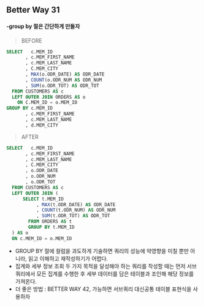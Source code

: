 ## Better Way 31

#### -group by 절은 간단하게 만들자

####      



> BEFORE
```SQL
SELECT   c.MEM_ID
       , c.MEM_FIRST_NAME
       , c.MEM_LAST_NAME
       , C.MEM_CITY
       , MAX(o.ODR_DATE) AS ODR_DATE
       , COUNT(o.ODR_NUM AS ODR_NUM
       , SUM(o.ODR_TOT) AS ODR_TOT
  FROM CUSTOMERS AS c
  LEFT OUTER JOIN ORDERS AS o
    ON C.MEM_ID = o.MEM_ID
GROUP BY c.MEM_ID
       , c.MEM_FIRST_NAME
       , c.MEM_LAST_NAME
       , d.MEM_CITY
```



> AFTER
```SQL 
SELECT   c.MEM_ID
       , c.MEM_FIRST_NAME
       , c.MEM_LAST_NAME
       , C.MEM_CITY
       , o.ODR_DATE
       , o.ODR_NUM
       , o.ODR_TOT
  FROM CUSTOMERS AS c
  LEFT OUTER JOIN (
      SELECT t.MEM_ID
           , MAX(t.ODR_DATE) AS ODR_DATE
           , COUNT(t.ODR_NUM) AS ODR_NUM
           , SUM(t.ODR_TOT) AS ODR_TOT
        FROM ORDERS AS t
        GROUP BY t.MEM_ID
  ) AS o
  ON c.MEM_ID = o.MEM_ID
```



* GROUP BY 절에 컬럼을 과도하게 기술하면 쿼리의 성능에 악영향을 미칠 뿐만 아니라, 읽고 이해하고 재작성하기가 어렵다.
* 집계와 세부 정보 조회 두 가지 목적을 달성해야 하는 쿼리를 작성할 때는 먼저 서브쿼리에서 모든 집계를 수행한 후 세부 데이터를 담은 테이블과 조인해 해당 정보를 가져온다.
* 더 좋은 방법 : BETTER WAY 42, 가능하면 서브쿼리 대신공통 테이블 표현식을 사용하자 

